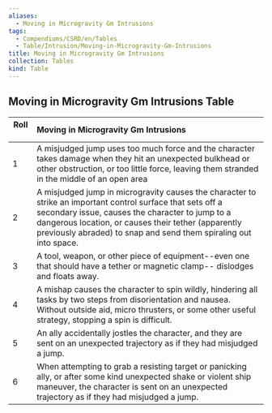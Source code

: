 ```yaml
---
aliases:
  - Moving in Microgravity Gm Intrusions
tags:
  - Compendiums/CSRD/en/Tables
  - Table/Intrusion/Moving-in-Microgravity-Gm-Intrusions
title: Moving in Microgravity Gm Intrusions
collection: Tables
kind: Table
---
```

## Moving in Microgravity Gm Intrusions Table
|  Roll &nbsp; &nbsp; | Moving in Microgravity Gm Intrusions  |
| ------------- | :----------- |
| 1 | A misjudged jump uses too much force and the character takes damage when they hit an unexpected bulkhead or other obstruction, or too little force, leaving them stranded in the middle of an open area |
| 2 | A misjudged jump in microgravity causes the character to strike an important control surface that sets off a secondary issue, causes the character to jump to a dangerous location, or causes their tether (apparently previously abraded) to snap and send them spiraling out into space. |
| 3 | A tool, weapon, or other piece of equipment--even one that should have a tether or magnetic clamp-- dislodges and floats away. |
| 4 | A mishap causes the character to spin wildly, hindering all tasks by two steps from disorientation and nausea. Without outside aid, micro thrusters, or some other useful strategy, stopping a spin is difficult. |
| 5 | An ally accidentally jostles the character, and they are sent on an unexpected trajectory as if they had misjudged a jump. |
| 6 | When attempting to grab a resisting target or panicking ally, or after some kind unexpected shake or violent ship maneuver, the character is sent on an unexpected trajectory as if they had misjudged a jump. |